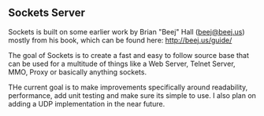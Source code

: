 ## Sockets Server

Sockets is built on some earlier work by Brian "Beej" Hall (beej@beej.us) mostly
from his book, which can be found here: http://beej.us/guide/

The goal of Sockets is to create a fast and easy to follow source base that can
be used for a multitude of things like a Web Server, Telnet Server, MMO, Proxy
or basically anything sockets.

THe current goal is to make improvements specifically around readability, 
performance, add unit testing and make sure its simple to use. I also plan
on adding a UDP implementation in the near future.

